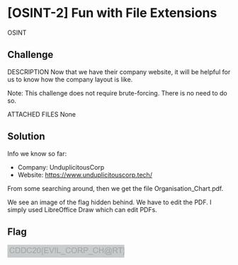 # [OSINT-2] Fun with File Extensions
OSINT

## Challenge 
DESCRIPTION
Now that we have their company website, it will be helpful for us to know how the company layout is like.

Note:
This challenge does not require brute-forcing. There is no need to do so.

ATTACHED FILES
None

## Solution

Info we know so far:
- Company: UnduplicitousCorp
- Website: https://www.unduplicitouscorp.tech/

From some searching around, then we get the file Organisation_Chart.pdf.

We see an image of the flag hidden behind. We have to edit the PDF. I simply used LibreOffice Draw which can edit PDFs.

## Flag

![flag.png](flag.png)

